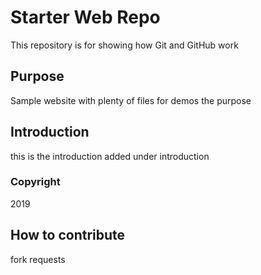 # Starter Web Repo

This repository is for showing how Git and GitHub work

## Purpose

Sample website with plenty of files for demos
the purpose
## Introduction
this is the introduction
added under introduction

### Copyright
2019

## How to contribute

fork requests